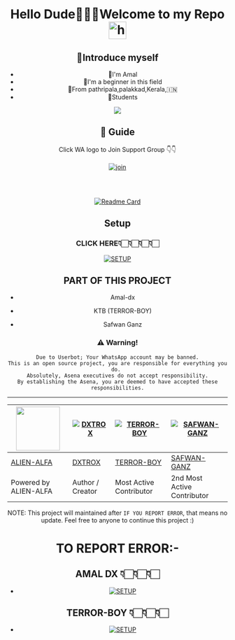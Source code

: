 <div align="center">

<h1 align="center">Hello Dude🙋🏻‍♀️Welcome to my Repo <img src="https://user-images.githubusercontent.com/1303154/88677602-1635ba80-d120-11ea-84d8-d263ba5fc3c0.gif" width="40px" alt="hi"><br>
<p align="center">

## 📢Introduce myself

- 🙂I'm Amal
- 🚩I'm a beginner in this field
- 📍From pathripala,palakkad,Kerala,🇮🇳
- 🏫Students

<div align="center">
  <img src=http://telegra.ph/file/68809ff84d7cd4447a76e.jpg>

## 📢 Guide
Click WA logo to Join Support Group 👇👇
    <br>
<br>
  [![join](https://github.com/Alien-alfa/PublicBot/blob/main/wlogo.svg.png)](https://chat.whatsapp.com/JyE9edUo3JUBa38nVTrfHc)
  <div align="center">
    <br>
<br>
       
  [![Readme Card](https://github-readme-stats.vercel.app/api/pin/?username=amal-dx&repo=DXTROX_V1&theme=nightowl)](https://github.com/amal-dx/DXTROX_V1)
  </div>
    
## Setup
### CLICK HERE👇🏻👇🏻👇🏻👇🏻

<div align="center">
  
[![SETUP](https://www.linkpicture.com/q/dx.png)](https://github.com/terror-boy/Dxtrox-v-installer)
 
 
  
  
## PART OF THIS PROJECT
  
  
  - Amal-dx
  
  
  - KTB (TERROR-BOY)
  
  
  - Safwan Ganz

  
  
  
### ⚠️ Warning! 
```
Due to Userbot; Your WhatsApp account may be banned.
This is an open source project, you are responsible for everything you do. 
Absolutely, Asena executives do not accept responsibility.
By establishing the Asena, you are deemed to have accepted these responsibilities.
```


---------

<a href="https://safwanganz-api.herokuapp.com"><img src="https://i.ibb.co/0s70fxc/OFC-20211106-131725.jpg" width="100" height="100"></a> | [![DXTROX](https://github.com/amal-dx.png?size=100)](https://github.com/amal-dx) | [![TERROR-BOY](https://github.com/terror-boy.png?size=100)](https://github.com/terror-boy) | [![SAFWAN-GANZ](https://github.com/SafwanGanz.png?size=100)](https://github.com/SafwanGanz) 
----|----|----|----
[ALIEN-ALFA](https://https://safwanganz-api.herokuapp.com) | [DXTROX](https://github.com/amal-dx) | [TERROR-BOY](https://github.com/terror-boy) | [SAFWAN-GANZ](https://github.com/SafwanGanz)
Powered by ALIEN-ALFA | Author / Creator | Most Active Contributor | 2nd Most Active Contributor


NOTE: This project will  maintained after `IF YOU REPORT ERROR`, that means no update. Feel free to anyone to continue this project :)
  
 # TO REPORT ERROR:-
  ## AMAL DX 👇🏻👇🏻👇🏻
  
  - [![SETUP](https://www.linkpicture.com/q/download-1_50.jpg)](wa.me/917736308760?text=*To%20Report%20Error%20In%20Dxtrox-v1*)
  
  
  ## TERROR-BOY 👇🏻👇🏻👇🏻
  
  - [![SETUP](https://www.linkpicture.com/q/image-260nw-601427237.png)](wa.me/994403216454?text=*To%20Report%20Error%20In%20Dxtrox-v1*)
  
  

  
  
    



